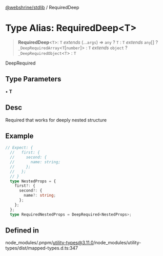 [@webshrine/stdlib](../globals.md) / RequiredDeep

# Type Alias: RequiredDeep\<T\>

> **RequiredDeep**\<`T`\>: `T` *extends* (...`args`) => `any` ? `T` : `T` *extends* `any`[] ? `_DeepRequiredArray`\<`T`\[`number`\]\> : `T` *extends* `object` ? `_DeepRequiredObject`\<`T`\> : `T`

DeepRequired

## Type Parameters

• **T**

## Desc

Required that works for deeply nested structure

## Example

```ts
// Expect: {
  //   first: {
  //     second: {
  //       name: string;
  //     };
  //   };
  // }
  type NestedProps = {
    first?: {
      second?: {
        name?: string;
      };
    };
  };
  type RequiredNestedProps = DeepRequired<NestedProps>;
```

## Defined in

node\_modules/.pnpm/utility-types@3.11.0/node\_modules/utility-types/dist/mapped-types.d.ts:347
